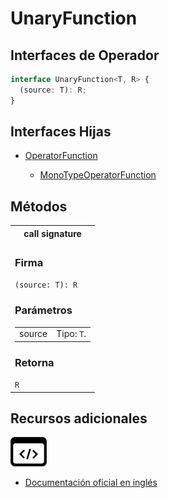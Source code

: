 # UnaryFunction

<h2 class="subtitle">Interfaces de Operador</h2>

```typescript
interface UnaryFunction<T, R> {
  (source: T): R;
}
```

## Interfaces Hijas

<ul>
    <li><a href="/api/index/OperatorFunction">OperatorFunction</a></li>
    <ul>
        <li><a href="/api/index/MonoTypeOperatorFunction">MonoTypeOperatorFunction</a></li>
    </ul>
</ul>

## Métodos

<table>
<tr><th>call signature</th></tr>
<tr><td>
<h3>Firma</h3>
<code>(source: T): R</code>
<h3>Parámetros</h3>
<table>
<tr><td>source</td><td>Tipo: <code>T</code>.</td></tr>
</table>

<h3>Retorna</h3>
<code>R</code>
</td></tr>
</table>

## Recursos adicionales

<a target="_blank" href="https://rxjs.dev/api/index/interface/UnaryFunction">
<img src="assets/icons/source-code.png" alt="Source code">
</a>
</div>

- <a target="_blank" href="https://github.com/ReactiveX/rxjs/blob/6.5.5/src/internal/types.ts#L3-L6">Documentación oficial en inglés</a>
